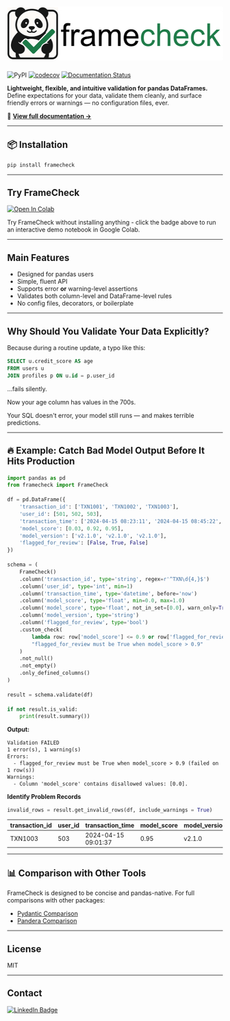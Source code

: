 
# <img src="images/logo.png" alt="Project Logo" width="512" height="125">

![PyPI](https://img.shields.io/pypi/v/framecheck)
[![codecov](https://codecov.io/gh/OlivierNDO/framecheck/branch/main/graph/badge.svg)](https://codecov.io/gh/OlivierNDO/framecheck)
[![Documentation Status](https://readthedocs.org/projects/framecheck/badge/?version=latest)](https://framecheck.readthedocs.io/en/latest/)

**Lightweight, flexible, and intuitive validation for pandas DataFrames.**  
Define expectations for your data, validate them cleanly, and surface friendly errors or warnings — no configuration files, ever.

🔗 **[View full documentation →](https://framecheck.readthedocs.io/en/latest/)**

---

## 📦 Installation

```bash
pip install framecheck
```

---

## Try FrameCheck

[![Open In Colab](https://colab.research.google.com/assets/colab-badge.svg)](https://colab.research.google.com/github/OlivierNDO/framecheck/blob/main/framecheck_quickstart.ipynb)

Try FrameCheck without installing anything - click the badge above to run an interactive demo notebook in Google Colab.

---

## Main Features

- Designed for pandas users  
- Simple, fluent API  
- Supports error **or** warning-level assertions  
- Validates both column-level and DataFrame-level rules  
- No config files, decorators, or boilerplate  

---

## Why Should You Validate Your Data Explicitly?

Because during a routine update, a typo like this:

```sql
SELECT u.credit_score AS age
FROM users u
JOIN profiles p ON u.id = p.user_id
```
...fails silently.

Now your age column has values in the 700s.

Your SQL doesn't error, your model still runs — and makes terrible predictions.


---

## 🔥 Example: Catch Bad Model Output Before It Hits Production

```python
import pandas as pd
from framecheck import FrameCheck

df = pd.DataFrame({
    'transaction_id': ['TXN1001', 'TXN1002', 'TXN1003'],
    'user_id': [501, 502, 503],
    'transaction_time': ['2024-04-15 08:23:11', '2024-04-15 08:45:22', '2024-04-15 09:01:37'],
    'model_score': [0.03, 0.92, 0.95],
    'model_version': ['v2.1.0', 'v2.1.0', 'v2.1.0'],
    'flagged_for_review': [False, True, False]
})

schema = (
    FrameCheck()
    .column('transaction_id', type='string', regex=r'^TXN\d{4,}$')
    .column('user_id', type='int', min=1)
    .column('transaction_time', type='datetime', before='now')
    .column('model_score', type='float', min=0.0, max=1.0)
    .column('model_score', type='float', not_in_set=[0.0], warn_only=True)
    .column('model_version', type='string')
    .column('flagged_for_review', type='bool')
    .custom_check(
        lambda row: row['model_score'] <= 0.9 or row['flagged_for_review'] is True,
        "flagged_for_review must be True when model_score > 0.9"
    )
    .not_null()
    .not_empty()
    .only_defined_columns()
)

result = schema.validate(df)

if not result.is_valid:
    print(result.summary())
```

**Output:**

```
Validation FAILED
1 error(s), 1 warning(s)
Errors:
  - flagged_for_review must be True when model_score > 0.9 (failed on 1 row(s))
Warnings:
  - Column 'model_score' contains disallowed values: [0.0].
```

**Identify Problem Records**
```python
invalid_rows = result.get_invalid_rows(df, include_warnings = True)
```

| transaction_id | user_id | transaction_time     | model_score | model_version | flagged_for_review |
|----------------|---------|----------------------|-------------|----------------|---------------------|
| TXN1003        | 503     | 2024-04-15 09:01:37  | 0.95        | v2.1.0         | False               |


---

## 📊 Comparison with Other Tools

FrameCheck is designed to be concise and pandas-native. For full comparisons with other packages:

- [Pydantic Comparison](https://framecheck.readthedocs.io/en/latest/usage_examples.html#validation-comparison)
- [Pandera Comparison](https://framecheck.readthedocs.io/en/latest/usage_examples.html#validation-comparison)

---

## License
MIT

---

## Contact
[![LinkedIn Badge](https://img.shields.io/badge/LinkedIn-0077B5?style=for-the-badge&logo=linkedin&logoColor=white)](https://www.linkedin.com/in/oliviernicholas/)
